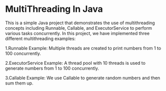# MultiThreading In Java

This is a simple Java project that demonstrates the use of multithreading concepts including Runnable, Callable, and ExecutorService to perform various tasks concurrently.
In this project, we have implemented three different multithreading examples:

1.Runnable Example: Multiple threads are created to print numbers from 1 to 100 concurrently.

2.ExecutorService Example: A thread pool with 10 threads is used to generate numbers from 1 to 100 concurrently.

3.Callable Example: We use Callable to generate random numbers and then sum them up.
